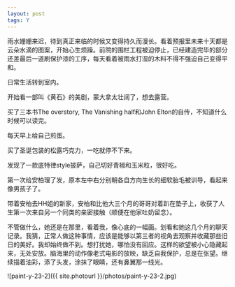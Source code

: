 ```yaml
---
layout: post
tags: Y
---
```


雨水姗姗来迟，待到真正来临的时候又变得持久而漫长。看着预报里未来十天都是云朵水滴的图案，开始心生烦躁。前院的围栏工程被迫停止，已经建造完毕的部分还差最后一道刷保护漆的工序，每天看着被雨水打湿的木料不得不强迫自己变得平和。

日常生活转到室内。

开始看一部叫《黄石》的美剧，蒙大拿太壮阔了，想去露营。

买了三本书The overstory, The Vanishing half和John Elton的自传，不知道什么时候可以读完。

每天早上给自己煎蛋。

买了圣诞包装的松露巧克力，一吃就停不下来。

发现了一款底特律style披萨，自己切好青椒和玉米粒，很好吃。

第一次给安柏理了发，原本左中右分别朝各自方向生长的细软胎毛被训导，看起来像男孩子了。

带着安柏去HH姐的新家，安柏和比他大三个月的哥哥对着趴在垫子上，收获了人生第一次来自另一个同类的亲密接触（顺便在他家吐奶留念）。

不管做什么，她还是在那里，看着我，像心底的一幅画。划看和她这几个月的聊天记录。我猜，正常人做这种事情，应该是能够以第三者的视角去观察并收藏那些旧日的美好。我却始终做不到。想打扰她，哪怕没有回应。这样的欲望被小心隐藏起来，无处安放。脑海里的动作像老式电影的放映，缺乏自我保护，总是在张望。继续描着油彩，添了头发，涂抹了眼睛，还有鼻翼那一线光。

![paint-y-23-2]({{ site.photourl }}/photos/paint-y-23-2.jpg)